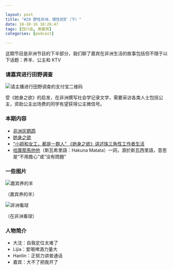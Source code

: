 ```yaml
---

layout: post
title: "#29 野性非洲，理性挖矿（下）"
date: 18-10-16 18:26:47
tags: [四川话, 男嘉宾]
categories: [podcast]

---
```


这期节目是非洲节目的下半部分，我们聊了嘉宾在非洲生活的故事包括但不限于以下话题：养羊、公主和 KTV

### 请嘉宾进行田野调查

![请主播进行田野调查的支付宝二维码]({{site.url}}/assets/img/africa/alipay.png)

受《她身之欲》的启发，在非洲撰写社会学记录文学，需要采访各类人士包括公主，资助公主出场费的同学有望获得公主微信号。

### 本期内容

- [非洲灰鹦鹉](https://www.wikiwand.com/zh/%E9%9D%9E%E6%B4%B2%E7%81%B0%E9%B9%A6%E9%B9%89)
- [她身之欲](https://book.douban.com/subject/26804793/)
- [“小姐和女工，都是一群人” 《她身之欲》讲述珠三角性工作者生活](https://www.jiemian.com/article/745877.html)
- [哈庫那馬他他](https://www.wikiwand.com/zh/%E5%93%88%E5%BA%AB%E9%82%A3%E9%A6%AC%E4%BB%96%E4%BB%96)（斯瓦希里語：Hakuna Matata）一詞，源於斯瓦西里語，意思是“不用擔心”或“没有問題” 

### 一些图片

![嘉宾养的羊]({{site.url}}/assets/img/africa/1.jpg)

（嘉宾养的羊）

![非洲看球]({{site.url}}/assets/img/africa/3.jpg)

（在非洲看球）

### 人物简介

- 大沈：自我定位太难了
- Lijia：爱喝啤酒力量大
- Hanlin：正努力讲普通话
- 嘉宾：大不了把我开了